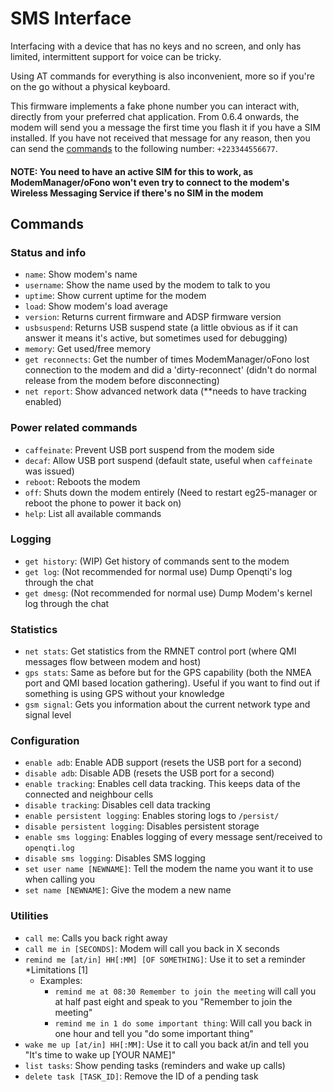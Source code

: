 # SMS Interface
Interfacing with a device that has no keys and no screen, and only has limited, intermittent support for voice can be tricky.

Using AT commands for everything is also inconvenient, more so if you're on the go without a physical keyboard.

This firmware implements a fake phone number you can interact with, directly from your preferred chat application. From 0.6.4 onwards, the modem will send you a message the first time you flash it if you have a SIM installed.
If you have not received that message for any reason, then you can send the [commands](#Commands) to the following number: `+223344556677`.

#### NOTE: You need to have an active SIM for this to work, as ModemManager/oFono won't even try to connect to the modem's Wireless Messaging Service if there's no SIM in the modem

## Commands

### Status and info
- `name`: Show modem's name
- `username`: Show the name used by the modem to talk to you
- `uptime`: Show current uptime for the modem
- `load`: Show modem's load average
- `version`: Returns current firmware and ADSP firmware version
- `usbsuspend`: Returns USB suspend state (a little obvious as if it can answer it means it's active, but sometimes used for debugging)
- `memory`: Get used/free memory
- `get reconnects`: Get the number of times ModemManager/oFono lost connection to the modem and did a 'dirty-reconnect' (didn't do normal release from the modem before disconnecting)
- `net report`: Show advanced network data (**needs to have tracking enabled)

### Power related commands
- `caffeinate`: Prevent USB port suspend from the modem side
- `decaf`: Allow USB port suspend (default state, useful when `caffeinate` was issued)
- `reboot`: Reboots the modem
- `off`: Shuts down the modem entirely (Need to restart eg25-manager or reboot the phone to power it back on)
- `help`: List all available commands

### Logging
- `get history`: (WIP) Get history of commands sent to the modem
- `get log`: (Not recommended for normal use) Dump Openqti's log through the chat
- `get dmesg`: (Not recommended for normal use) Dump Modem's kernel log through the chat

### Statistics
- `net stats`: Get statistics from the RMNET control port (where QMI messages flow between modem and host)
- `gps stats`: Same as before but for the GPS capability (both the NMEA port and QMI based location gathering). Useful if you want to find out if something is using GPS without your knowledge
- `gsm signal`: Gets you information about the current network type and signal level

### Configuration
- `enable adb`: Enable ADB support (resets the USB port for a second)
- `disable adb`: Disable ADB (resets the USB port for a second)
- `enable tracking`: Enables cell data tracking. This keeps data of the connected and neighbour cells
- `disable tracking`: Disables cell data tracking
- `enable persistent logging`: Enables storing logs to `/persist/`
- `disable persistent logging`: Disables persistent storage
- `enable sms logging`: Enables logging of every message sent/received to `openqti.log`
- `disable sms logging`: Disables SMS logging
- `set user name [NEWNAME]`: Tell the modem the name you want it to use when calling you
- `set name [NEWNAME]`: Give the modem a new name

### Utilities
- `call me`: Calls you back right away
- `call me in [SECONDS]`: Modem will call you back in X seconds
- `remind me [at/in] HH[:MM] [OF SOMETHING]`: Use it to set a reminder *Limitations [1]
  - Examples:
    * `remind me at 08:30 Remember to join the meeting` will call you at half past eight and speak to you "Remember to join the meeting"
    * `remind me in 1 do some important thing`: Will call you back in one hour and tell you "do some important thing"
- `wake me up [at/in] HH[:MM]`: Use it to call you back at/in and tell you "It's time to wake up [YOUR NAME]" 
- `list tasks`: Show pending tasks (reminders and wake up calls)
- `delete task [TASK_ID]`: Remove the ID of a pending task
